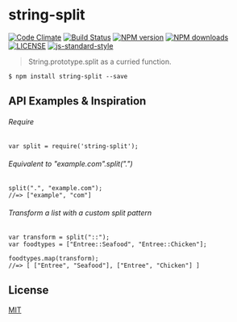 # string-split

[![Code Climate](https://codeclimate.com/github/wilmoore/string-split.js/badges/gpa.svg)](https://codeclimate.com/github/wilmoore/string-split.js) [![Build Status](http://img.shields.io/travis/wilmoore/string-split.js.svg)](https://travis-ci.org/wilmoore/string-split.js) [![NPM version](http://img.shields.io/npm/v/string-split.svg)](https://www.npmjs.org/package/string-split) [![NPM downloads](http://img.shields.io/npm/dm/string-split.svg)](https://www.npmjs.org/package/string-split) [![LICENSE](http://img.shields.io/npm/l/string-split.svg)](license) [![js-standard-style](https://img.shields.io/badge/code%20style-standard-brightgreen.svg?style=flat-square)](https://github.com/feross/standard)

> String.prototype.split as a curried function.

    $ npm install string-split --save

## API Examples & Inspiration

###### Require

    var split = require('string-split');

###### Equivalent to "example.com".split(".")

    split(".", "example.com");
    //=> ["example", "com"]

###### Transform a list with a custom split pattern

    var transform = split("::");
    var foodtypes = ["Entree::Seafood", "Entree::Chicken"];

    foodtypes.map(transform);
    //=> [ ["Entree", "Seafood"], ["Entree", "Chicken"] ]

## License

  [MIT](license)

